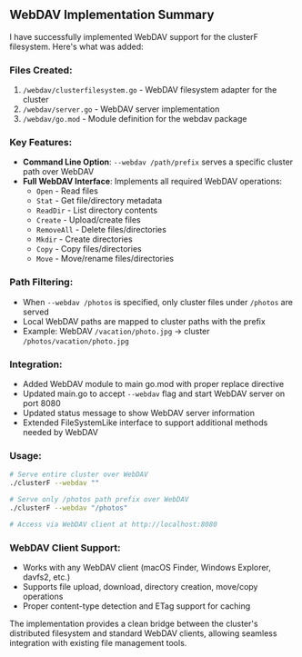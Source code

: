 ## WebDAV Implementation Summary

I have successfully implemented WebDAV support for the clusterF filesystem. Here's what was added:

### Files Created:
1. `/webdav/clusterfilesystem.go` - WebDAV filesystem adapter for the cluster
2. `/webdav/server.go` - WebDAV server implementation
3. `/webdav/go.mod` - Module definition for the webdav package

### Key Features:
- **Command Line Option**: `--webdav /path/prefix` serves a specific cluster path over WebDAV
- **Full WebDAV Interface**: Implements all required WebDAV operations:
  - `Open` - Read files
  - `Stat` - Get file/directory metadata
  - `ReadDir` - List directory contents
  - `Create` - Upload/create files
  - `RemoveAll` - Delete files/directories
  - `Mkdir` - Create directories
  - `Copy` - Copy files/directories
  - `Move` - Move/rename files/directories

### Path Filtering:
- When `--webdav /photos` is specified, only cluster files under `/photos` are served
- Local WebDAV paths are mapped to cluster paths with the prefix
- Example: WebDAV `/vacation/photo.jpg` → cluster `/photos/vacation/photo.jpg`

### Integration:
- Added WebDAV module to main go.mod with proper replace directive
- Updated main.go to accept `--webdav` flag and start WebDAV server on port 8080
- Updated status message to show WebDAV server information
- Extended FileSystemLike interface to support additional methods needed by WebDAV

### Usage:
```bash
# Serve entire cluster over WebDAV
./clusterF --webdav ""

# Serve only /photos path prefix over WebDAV  
./clusterF --webdav "/photos"

# Access via WebDAV client at http://localhost:8080
```

### WebDAV Client Support:
- Works with any WebDAV client (macOS Finder, Windows Explorer, davfs2, etc.)
- Supports file upload, download, directory creation, move/copy operations
- Proper content-type detection and ETag support for caching

The implementation provides a clean bridge between the cluster's distributed filesystem and standard WebDAV clients, allowing seamless integration with existing file management tools.
